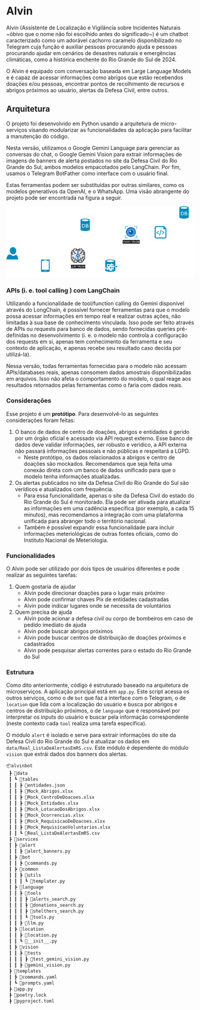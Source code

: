 # Alvin

Alvin (Assistente de Localização e Vigilância sobre Incidentes Naturais ~óbivo que o nome não foi escolhido antes do significado~) é um chatbot caracterizado como um adorável cachorro caramelo disponibilizado no Telegram cuja função é auxiliar pessoas procurando ajuda e pessoas procurando ajudar em cenários de desastres naturais e emergências climáticas, como a histórica enchente do Rio Grande do Sul de 2024.

O Alvin é equipado com conversação baseada em Large Language Models e é capaz de acessar informações como abrigos que estão recebendos doações e/ou pessoas, encontrar pontos de recolhimento de recursos e abrigos próximos ao usuário, alertas da Defesa Civil, entre outros.

## Arquitetura
O projeto foi desenvolvido em Python usando a arquitetura de micro-serviços visando modularizar as funcionalidades da aplicação para facilitar a manutenção do código.

Nesta versão, utilizamos o Google Gemini Language para gerenciar as conversas do chat, o Google Gemini Vision para extrair informações de imagens de banners de alerta postados no site da Defesa Civil do Rio Grande do Sul, ambos modelos empacotados pelo LangChain. Por fim, usamos o Telegram BotFather como interface com o usuário final.

Estas ferramentas podem ser substituídas por outras similares, como os modelos generativos da OpenAI, e o WhatsApp. Uma visão abrangente do projeto pode ser encontrada na figura a seguir.

![alt text](alvinbot/data/images/diagrama-uso.png)

### APIs (i. e. tool calling ) com LangChain
Utilizando a funcionalidade de tool/function calling do Gemini disponível através do LongChain, é possível fornecer ferramentas para que o modelo possa acessar informações em tempo real e realizar outras ações, não limitadas à sua base de conhecimento vinculada. Isso pode ser feito através de APIs ou requests para banco de dados, sendo fornecidas queries pré-definidas no desenvolvimento (i. e. o modelo não controla a configuração dos requests em si, apenas tem conhecimento da ferramenta e seu contexto de aplicação, e apenas recebe seu resultado caso decida por utilizá-la).

Nessa versão, todas ferramentas fornecidas para o modelo não acessam APIs/databases reais, apenas consomem dados amostrais disponibilizadas em arquivos. Isso não afeta o comportamento do modelo, o qual reage aos resultados retornados pelas ferramentas como o faria com dados reais.

### Considerações

Esse projeto é um **protótipo**. Para desenvolvê-lo as seguintes considerações foram feitas:

1. O banco de dados de centro de doações, abrigos e entidades é gerido por um órgão oficial e acessado via API request externo. Esse banco de dados deve validar informações, ser robusto e verídico, a API externa não passará informações pessoais e não públicas e respeitará a LGPD.
    - Neste protótipo, os dados relacionados a abrigos e centro de doações são mockados. Recomendamos que seja feita uma conexão direta com um banco de dados unificado para que o modelo tenha informações atualizadas.
2. Os alertas publicados no site da Defesa Civil do Rio Grande do Sul são verídicos e atualizados com frequência.
    - Para essa funcionalidade, apenas o site da Defesa Civil do estado do Rio Grande do Sul é monitorado. Ela pode ser ativada para atualizar as informações em uma cadência específica (por exemplo, a cada 15 minutos), mas recomendamos a integração com uma plataforma unificada para abranger todo o território nacional.
    - Também é possível expandir essa funcionalidade para incluir informações meteriológicas de outras fontes oficiais, como do Instituto Nacional de Meteriologia.

### Funcionalidades

O Alvin pode ser utilizado por dois tipos de usuários diferentes e pode realizar as seguintes tarefas:

1. Quem gostaria de ajudar
    - Alvin pode direcionar doações para o lugar mais próximo
    - Alvin pode confirmar chaves Pix de entidades cadastradas
    - Alvin pode indicar lugares onde se necessita de voluntários
2. Quem precisa de ajuda
    - Alvin pode acionar a defesa civil ou corpo de bombeiros em caso de pedido imediato de ajuda
    - Alvin pode buscar abrigos próximos
    - Alvin pode buscar centros de distribuição de doações próximos e cadastrados
    - Alvin pode pesquisar alertas correntes para o estado do Rio Grande do Sul

### Estrutura

Como dito anteriormente, código é estruturado baseado na arquitetura de microserviços. A aplicação principal está em `app.py`. Este script acessa os outros serviços, como o de `bot` que faz a interface com o Telegram, o de `location` que lida com a localização do usuário e busca por abrigos e centros de distribuição próximos, o de `language` que é responsável por interpretar os inputs do usuário e buscar pela informação correspondente (neste contexto cada `tool` realiza uma tarefa específica).

O módulo `alert` é isolado e serve para extrair informações do site da Defesa Civil do Rio Grande do Sul e atualizar os dados em `data/Real_ListaDeAlertasEmRS.csv`. Este módulo é dependente do módulo `vision` que extrái dados dos banners dos alertas.

```
📦alvinbot
 ┣ 📂data
 ┃ ┗ 📂tables
 ┃ ┃ ┣ 📜entidades.json
 ┃ ┃ ┣ 📜Mock_Abrigos.xlsx
 ┃ ┃ ┣ 📜Mock_CentroDeDoacoes.xlsx
 ┃ ┃ ┣ 📜Mock_Entidades.xlsx
 ┃ ┃ ┣ 📜Mock_LotacaoDosAbrigos.xlsx
 ┃ ┃ ┣ 📜Mock_Ocorrencias.xlsx
 ┃ ┃ ┣ 📜Mock_RequisicaoDeDoacoes.xlsx
 ┃ ┃ ┣ 📜Mock_RequisicaoVoluntarios.xlsx
 ┃ ┃ ┗ 📜Real_ListaDeAlertasEmRS.csv
 ┣ 📂services
 ┃ ┣ 📂alert
 ┃ ┃ ┣ 📜alert_banners.py
 ┃ ┣ 📂bot
 ┃ ┃ ┣ 📜commands.py
 ┃ ┣ 📂common
 ┃ ┃ ┣ 📂utils
 ┃ ┃ ┃ ┗ 📜templater.py
 ┃ ┣ 📂language
 ┃ ┃ ┣ 📂tools
 ┃ ┃ ┃ ┣ 📜alerts_search.py
 ┃ ┃ ┃ ┣ 📜donations_search.py
 ┃ ┃ ┃ ┣ 📜shelthers_search.py
 ┃ ┃ ┃ ┗ 📜tools.py
 ┃ ┃ ┣ 📜llm.py
 ┃ ┣ 📂location
 ┃ ┃ ┣ 📜location.py
 ┃ ┃ ┗ 📜__init__.py
 ┃ ┣ 📂vision
 ┃ ┃ ┣ 📂tests
 ┃ ┃ ┃ ┣ 📜test_gemini_vision.py
 ┃ ┃ ┣ 📜gemini_vision.py
 ┣ 📂templates
 ┃ ┣ 📜commands.yaml
 ┃ ┗ 📜prompts.yaml
 ┣ 📜app.py
 ┣ 📜poetry.lock
 ┣ 📜pyproject.toml
```